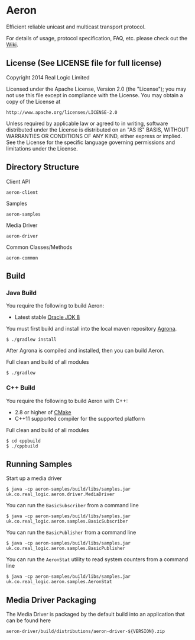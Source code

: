 Aeron
=====

Efficient reliable unicast and multicast transport protocol.

For details of usage, protocol specification, FAQ, etc. please check out the
[Wiki](https://github.com/real-logic/Aeron/wiki).

License (See LICENSE file for full license)
-------------------------------------------
Copyright 2014 Real Logic Limited

Licensed under the Apache License, Version 2.0 (the "License");
you may not use this file except in compliance with the License.
You may obtain a copy of the License at

    http://www.apache.org/licenses/LICENSE-2.0

Unless required by applicable law or agreed to in writing, software
distributed under the License is distributed on an "AS IS" BASIS,
WITHOUT WARRANTIES OR CONDITIONS OF ANY KIND, either express or implied.
See the License for the specific language governing permissions and
limitations under the License.

Directory Structure
-------------------

Client API

    aeron-client

Samples

    aeron-samples

Media Driver

    aeron-driver

Common Classes/Methods

    aeron-common

Build
-----

### Java Build

You require the following to build Aeron:

* Latest stable [Oracle JDK 8](http://www.oracle.com/technetwork/java/)

You must first build and install into the local maven repository [Agrona](https://github.com/real-logic/Agrona).

    $ ./gradlew install

After Agrona is compiled and installed, then you can build Aeron.

Full clean and build of all modules

    $ ./gradlew
    
### C++ Build

You require the following to build Aeron with C++:

* 2.8 or higher of [CMake](http://www.cmake.org/)
* C++11 supported compiler for the supported platform

Full clean and build of all modules

    $ cd cppbuild
    $ ./cppbuild

Running Samples
---------------

Start up a media driver

    $ java -cp aeron-samples/build/libs/samples.jar uk.co.real_logic.aeron.driver.MediaDriver

You can run the `BasicSubscriber` from a command line

    $ java -cp aeron-samples/build/libs/samples.jar uk.co.real_logic.aeron.samples.BasicSubscriber
    
You can run the `BasicPublisher` from a command line

    $ java -cp aeron-samples/build/libs/samples.jar uk.co.real_logic.aeron.samples.BasicPublisher

You can run the `AeronStat` utility to read system counters from a command line
    
    $ java -cp aeron-samples/build/libs/samples.jar uk.co.real_logic.aeron.samples.AeronStat


Media Driver Packaging
----------------------

The Media Driver is packaged by the default build into an application that can be found here

    aeron-driver/build/distributions/aeron-driver-${VERSION}.zip

